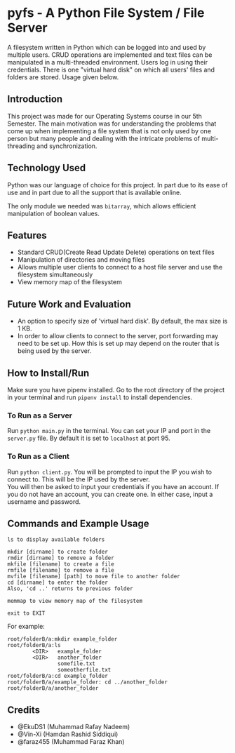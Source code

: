 # pyfs - A Python File System / File Server

 A filesystem written in Python which can be logged into and used by multiple users. CRUD operations are implemented and text files can be manipulated in a multi-threaded environment. Users log in using their credentials. There is one "virtual hard disk" on which all users' files and folders are stored. Usage given below.

## Introduction

This project was made for our Operating Systems course in our 5th Semester. The main motivation was for understanding the problems that come up when implementing a file system that is not only used by one person but many people and dealing with the intricate problems of multi-threading and synchronization.

## Technology Used

Python was our language of choice for this project. In part due to its ease of use and in part due to all the support that is available online.

The only module we needed was `bitarray`, which allows efficient manipulation of boolean values.

## Features

- Standard CRUD(Create Read Update Delete) operations on text files
- Manipulation of directories and moving files
- Allows multiple user clients to connect to a host file server and use the filesystem simultaneously
- View memory map of the filesystem

## Future Work and Evaluation

- An option to specify size of 'virtual hard disk'. By default, the max size is 1 KB.
- In order to allow clients to connect to the server, port forwarding may need to be set up. How this is set up may depend on the router that is being used by the server.

## How to Install/Run

Make sure you have pipenv installed. Go to the root directory of the project in your terminal and run `pipenv install` to install dependencies.

### To Run as a Server

Run `python main.py` in the terminal. You can set your IP and port in the `server.py` file. By default it is set to `localhost` at port 95.

### To Run as a Client

Run `python client.py`. You will be prompted to input the IP you wish to connect to. This will be the IP used by the server.  
You will then be asked to input your credentials if you have an account. If you do not have an account, you can create one. In either case, input a username and password.

## Commands and Example Usage

```text
ls to display available folders

mkdir [dirname] to create folder
rmdir [dirname] to remove a folder
mkfile [filename] to create a file
rmfile [filename] to remove a file
mvfile [filename] [path] to move file to another folder
cd [dirname] to enter the folder
Also, 'cd ..' returns to previous folder

memmap to view memory map of the filesystem

exit to EXIT
```

For example:

```text
root/folderB/a:mkdir example_folder
root/folderB/a:ls
        <DIR>   example_folder
        <DIR>   another_folder
                somefile.txt
                someotherfile.txt
root/folderB/a:cd example_folder
root/folderB/a/example_folder: cd ../another_folder
root/folderB/a/another_folder
```

## Credits

- @EkuDS1 (Muhammad Rafay Nadeem)
- @Vin-Xi (Hamdan Rashid Siddiqui)
- @faraz455 (Muhammad Faraz Khan)
